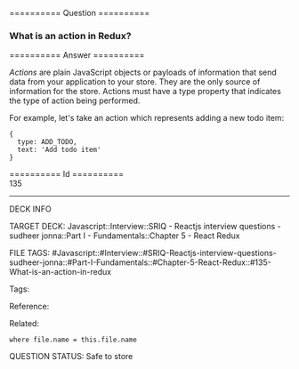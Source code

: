 ========== Question ==========  

### What is an action in Redux?  

========== Answer ==========  

_Actions_ are plain JavaScript objects or payloads of information that send data from your application to your store. They are the only source of information for the store. Actions must have a type property that indicates the type of action being performed.

For example, let's take an action which represents adding a new todo item:

```
{
  type: ADD_TODO,
  text: 'Add todo item'
}
```

========== Id ==========  
135

---

DECK INFO

TARGET DECK: Javascript::Interview::SRIQ - Reactjs interview questions - sudheer jonna::Part I - Fundamentals::Chapter 5 - React Redux

FILE TAGS: #Javascript::#Interview::#SRIQ-Reactjs-interview-questions-sudheer-jonna::#Part-I-Fundamentals::#Chapter-5-React-Redux::#135-What-is-an-action-in-redux

Tags:

Reference:

Related:

```dataview
where file.name = this.file.name
```

QUESTION STATUS: Safe to store
